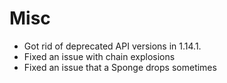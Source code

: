 # Misc
* Got rid of deprecated API versions in 1.14.1.
* Fixed an issue with chain explosions
* Fixed an issue that a Sponge drops sometimes
